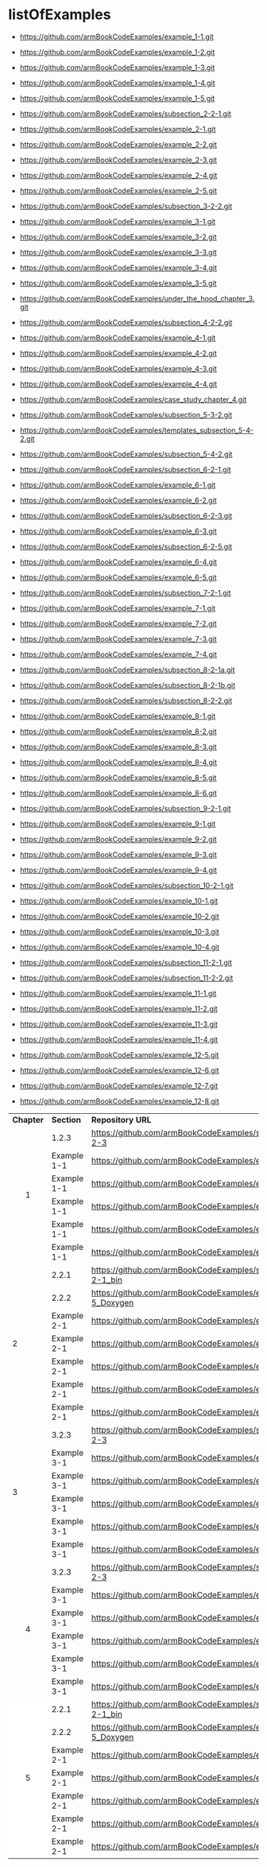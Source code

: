 # listOfExamples

* https://github.com/armBookCodeExamples/example_1-1.git
* https://github.com/armBookCodeExamples/example_1-2.git
* https://github.com/armBookCodeExamples/example_1-3.git
* https://github.com/armBookCodeExamples/example_1-4.git
* https://github.com/armBookCodeExamples/example_1-5.git

* https://github.com/armBookCodeExamples/subsection_2-2-1.git
* https://github.com/armBookCodeExamples/example_2-1.git
* https://github.com/armBookCodeExamples/example_2-2.git
* https://github.com/armBookCodeExamples/example_2-3.git
* https://github.com/armBookCodeExamples/example_2-4.git
* https://github.com/armBookCodeExamples/example_2-5.git

* https://github.com/armBookCodeExamples/subsection_3-2-2.git
* https://github.com/armBookCodeExamples/example_3-1.git
* https://github.com/armBookCodeExamples/example_3-2.git
* https://github.com/armBookCodeExamples/example_3-3.git
* https://github.com/armBookCodeExamples/example_3-4.git
* https://github.com/armBookCodeExamples/example_3-5.git
* https://github.com/armBookCodeExamples/under_the_hood_chapter_3.git

* https://github.com/armBookCodeExamples/subsection_4-2-2.git
* https://github.com/armBookCodeExamples/example_4-1.git
* https://github.com/armBookCodeExamples/example_4-2.git
* https://github.com/armBookCodeExamples/example_4-3.git
* https://github.com/armBookCodeExamples/example_4-4.git
* https://github.com/armBookCodeExamples/case_study_chapter_4.git

* https://github.com/armBookCodeExamples/subsection_5-3-2.git
* https://github.com/armBookCodeExamples/templates_subsection_5-4-2.git
* https://github.com/armBookCodeExamples/subsection_5-4-2.git

* https://github.com/armBookCodeExamples/subsection_6-2-1.git
* https://github.com/armBookCodeExamples/example_6-1.git
* https://github.com/armBookCodeExamples/example_6-2.git
* https://github.com/armBookCodeExamples/subsection_6-2-3.git
* https://github.com/armBookCodeExamples/example_6-3.git
* https://github.com/armBookCodeExamples/subsection_6-2-5.git
* https://github.com/armBookCodeExamples/example_6-4.git
* https://github.com/armBookCodeExamples/example_6-5.git

* https://github.com/armBookCodeExamples/subsection_7-2-1.git
* https://github.com/armBookCodeExamples/example_7-1.git
* https://github.com/armBookCodeExamples/example_7-2.git
* https://github.com/armBookCodeExamples/example_7-3.git
* https://github.com/armBookCodeExamples/example_7-4.git

* https://github.com/armBookCodeExamples/subsection_8-2-1a.git
* https://github.com/armBookCodeExamples/subsection_8-2-1b.git
* https://github.com/armBookCodeExamples/subsection_8-2-2.git
* https://github.com/armBookCodeExamples/example_8-1.git
* https://github.com/armBookCodeExamples/example_8-2.git
* https://github.com/armBookCodeExamples/example_8-3.git
* https://github.com/armBookCodeExamples/example_8-4.git
* https://github.com/armBookCodeExamples/example_8-5.git
* https://github.com/armBookCodeExamples/example_8-6.git

* https://github.com/armBookCodeExamples/subsection_9-2-1.git
* https://github.com/armBookCodeExamples/example_9-1.git
* https://github.com/armBookCodeExamples/example_9-2.git
* https://github.com/armBookCodeExamples/example_9-3.git
* https://github.com/armBookCodeExamples/example_9-4.git

* https://github.com/armBookCodeExamples/subsection_10-2-1.git
* https://github.com/armBookCodeExamples/example_10-1.git
* https://github.com/armBookCodeExamples/example_10-2.git
* https://github.com/armBookCodeExamples/example_10-3.git
* https://github.com/armBookCodeExamples/example_10-4.git

* https://github.com/armBookCodeExamples/subsection_11-2-1.git
* https://github.com/armBookCodeExamples/subsection_11-2-2.git
* https://github.com/armBookCodeExamples/example_11-1.git
* https://github.com/armBookCodeExamples/example_11-2.git
* https://github.com/armBookCodeExamples/example_11-3.git
* https://github.com/armBookCodeExamples/example_11-4.git

* https://github.com/armBookCodeExamples/example_12-5.git
* https://github.com/armBookCodeExamples/example_12-6.git
* https://github.com/armBookCodeExamples/example_12-7.git
* https://github.com/armBookCodeExamples/example_12-8.git

<table>

<!-- Titles -->
  <tr>
    <td><b>Chapter</b></td> 
    <td><b>Section</b></td> 
    <td><b>Repository URL</b></td> 
  </tr>

<!-- Chapter 1 -->
  <tr>
    <td rowspan="6" align="center">1</td>
    <td>1.2.3</td>
    <td>
	  <a href="https://github.com/armBookCodeExamples/subsection_1-2-3">
	    https://github.com/armBookCodeExamples/subsection_1-2-3
	  </a>
    </td> 
  </tr>
  <tr>
    <td>Example 1-1</td>
    <td>
	  <a href="https://github.com/armBookCodeExamples/example_1-1">
	    https://github.com/armBookCodeExamples/example_1-1
	  </a>
	</td> 
  </tr>
  <tr>
    <td>Example 1-1</td>
    <td>
	  <a href="https://github.com/armBookCodeExamples/example_1-1">
	    https://github.com/armBookCodeExamples/example_1-1
	  </a>
	</td> 
  </tr>
  <tr>
    <td>Example 1-1</td>
    <td>
	  <a href="https://github.com/armBookCodeExamples/example_1-1">
	    https://github.com/armBookCodeExamples/example_1-1
	  </a>
	</td> 
  </tr>
  <tr>
    <td>Example 1-1</td>
    <td>
	  <a href="https://github.com/armBookCodeExamples/example_1-1">
	    https://github.com/armBookCodeExamples/example_1-1
	  </a>
	</td> 
  </tr>
  <tr>
    <td>Example 1-1</td>
    <td>
	  <a href="https://github.com/armBookCodeExamples/example_1-1">
	    https://github.com/armBookCodeExamples/example_1-1
	  </a>
	</td> 
  </tr>

<!-- Chapter 2 -->
  <tr>
    <td rowspan="7">2</td>
    <td>2.2.1</td>
    <td>
	  <a href="https://github.com/armBookCodeExamples/subsection_2-2-1_bin">
	    https://github.com/armBookCodeExamples/subsection_2-2-1_bin
	  </a>
	</td> 
  </tr>
  <tr>
    <td>2.2.2</td>
    <td>
	  <a href="https://github.com/armBookCodeExamples/example_1-5_Doxygen">
	    https://github.com/armBookCodeExamples/example_1-5_Doxygen
	  </a>
	</td>
  </tr>
  <tr>
    <td>Example 2-1</td>
    <td>
	  <a href="https://github.com/armBookCodeExamples/example_2-1">
	    https://github.com/armBookCodeExamples/example_2-1
	  </a>
	</td>
  </tr>
  <tr>
    <td>Example 2-1</td>
    <td>
	  <a href="https://github.com/armBookCodeExamples/example_2-1">
	    https://github.com/armBookCodeExamples/example_2-1
	  </a>
	</td>
  </tr>
  <tr>
    <td>Example 2-1</td>
    <td>
	  <a href="https://github.com/armBookCodeExamples/example_2-1">
	    https://github.com/armBookCodeExamples/example_2-1
	  </a>
	</td>
  </tr>
  <tr>
    <td>Example 2-1</td>
    <td>
	  <a href="https://github.com/armBookCodeExamples/example_2-1">
	    https://github.com/armBookCodeExamples/example_2-1
	  </a>
	</td>
  </tr>
  <tr>
    <td>Example 2-1</td>
    <td>
	  <a href="https://github.com/armBookCodeExamples/example_2-1">
	    https://github.com/armBookCodeExamples/example_2-1
	  </a>
	</td>
  </tr>

<!-- Chapter 3 -->
  <tr>
    <td rowspan="6">3</td>
    <td>3.2.3</td>
    <td>
	  <a href="https://github.com/armBookCodeExamples/subsection_1-2-3">
	    https://github.com/armBookCodeExamples/subsection_1-2-3
	  </a>
	</td> 
  </tr>
  <tr>
    <td>Example 3-1</td>
    <td>
	  <a href="https://github.com/armBookCodeExamples/example_1-1">
	    https://github.com/armBookCodeExamples/example_1-1
	  </a>
	</td> 
  </tr>
  <tr>
    <td>Example 3-1</td>
    <td>
	  <a href="https://github.com/armBookCodeExamples/example_1-1">
	    https://github.com/armBookCodeExamples/example_1-1
	  </a>
	</td> 
  </tr>
  <tr>
    <td>Example 3-1</td>
    <td>
	  <a href="https://github.com/armBookCodeExamples/example_1-1">
	    https://github.com/armBookCodeExamples/example_1-1
	  </a>
	</td> 
  </tr>
  <tr>
    <td>Example 3-1</td>
    <td>
	  <a href="https://github.com/armBookCodeExamples/example_1-1">
	    https://github.com/armBookCodeExamples/example_1-1
	  </a>
	</td> 
  </tr>
  <tr>
    <td>Example 3-1</td>
    <td>
	  <a href="https://github.com/armBookCodeExamples/example_1-1">
	    https://github.com/armBookCodeExamples/example_1-1
	  </a>
	</td> 
  </tr>

<!-- Chapter 4 -->
  <tr>
    <td rowspan="6" style="text-align: center;">4</td>
    <td>3.2.3</td>
    <td>
	  <a href="https://github.com/armBookCodeExamples/subsection_1-2-3">
	    https://github.com/armBookCodeExamples/subsection_1-2-3
	  </a>
	</td> 
  </tr>
  <tr>
    <td>Example 3-1</td>
    <td>
	  <a href="https://github.com/armBookCodeExamples/example_1-1">
	    https://github.com/armBookCodeExamples/example_1-1
	  </a>
	</td> 
  </tr>
  <tr>
    <td>Example 3-1</td>
    <td>
	  <a href="https://github.com/armBookCodeExamples/example_1-1">
	    https://github.com/armBookCodeExamples/example_1-1
	  </a>
	</td> 
  </tr>
  <tr>
    <td>Example 3-1</td>
    <td>
	  <a href="https://github.com/armBookCodeExamples/example_1-1">
	    https://github.com/armBookCodeExamples/example_1-1
	  </a>
	</td> 
  </tr>
  <tr>
    <td>Example 3-1</td>
    <td>
	  <a href="https://github.com/armBookCodeExamples/example_1-1">
	    https://github.com/armBookCodeExamples/example_1-1
	  </a>
	</td> 
  </tr>
  <tr>
    <td>Example 3-1</td>
    <td>
	  <a href="https://github.com/armBookCodeExamples/example_1-1">
	    https://github.com/armBookCodeExamples/example_1-1
	  </a>
	</td> 
  </tr>

<!-- Chapter 5 -->
  <tr>
    <td rowspan="7" style="background: #FFF; text-align: center;">5</td>
    <td>2.2.1</td>
    <td>
	  <a href="https://github.com/armBookCodeExamples/subsection_2-2-1_bin">
	    https://github.com/armBookCodeExamples/subsection_2-2-1_bin
	  </a>
	</td> 
  </tr>
  <tr>
    <td>2.2.2</td>
    <td>
	  <a href="https://github.com/armBookCodeExamples/example_1-5_Doxygen">
	    https://github.com/armBookCodeExamples/example_1-5_Doxygen
	  </a>
	</td>
  </tr>
  <tr>
    <td>Example 2-1</td>
    <td>
	  <a href="https://github.com/armBookCodeExamples/example_2-1">
	    https://github.com/armBookCodeExamples/example_2-1
	  </a>
	</td>
  </tr>
  <tr>
    <td>Example 2-1</td>
    <td>
	  <a href="https://github.com/armBookCodeExamples/example_2-1">
	    https://github.com/armBookCodeExamples/example_2-1
	  </a>
	</td>
  </tr>
  <tr>
    <td>Example 2-1</td>
    <td>
	  <a href="https://github.com/armBookCodeExamples/example_2-1">
	    https://github.com/armBookCodeExamples/example_2-1
	  </a>
	</td>
  </tr>
  <tr>
    <td>Example 2-1</td>
    <td>
	  <a href="https://github.com/armBookCodeExamples/example_2-1">
	    https://github.com/armBookCodeExamples/example_2-1
	  </a>
	</td>
  </tr>
  <tr>
    <td>Example 2-1</td>
    <td>
	  <a href="https://github.com/armBookCodeExamples/example_2-1">
	    https://github.com/armBookCodeExamples/example_2-1
	  </a>
	</td>
  </tr>

<!-- html comment -->
</table>
